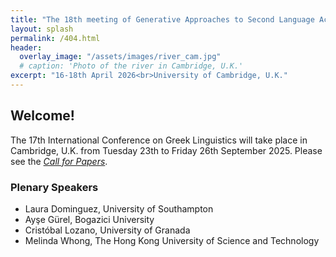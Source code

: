 ```yaml
---
title: "The 18th meeting of Generative Approaches to Second Language Acquisition"
layout: splash
permalink: /404.html
header:
  overlay_image: "/assets/images/river_cam.jpg"
  # caption: 'Photo of the river in Cambridge, U.K.'
excerpt: "16-18th April 2026<br>University of Cambridge, U.K."
---
```


## Welcome!

The 17th International Conference on Greek Linguistics will take place in Cambridge, U.K. from Tuesday 23th to Friday 26th September 2025.
Please see the _[Call for Papers](/cfp/)_.


### Plenary Speakers

* Laura Dominguez, University of Southampton
* Ayşe Gürel,  Bogazici University
* Cristóbal Lozano, University of Granada
* Melinda Whong, The Hong Kong University of Science and Technology
